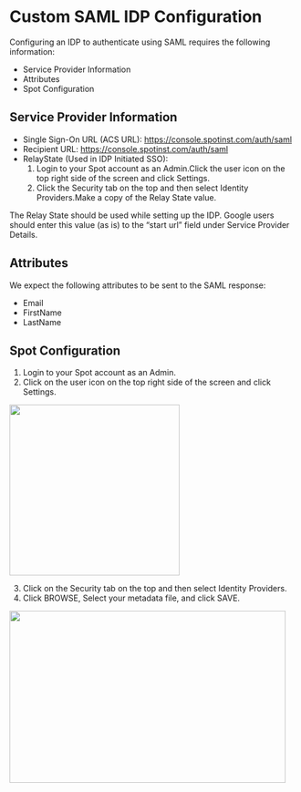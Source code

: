 # Custom SAML IDP Configuration

Configuring an IDP to authenticate using SAML requires the following information:

- Service Provider Information
- Attributes
- Spot Configuration

## Service Provider Information

- Single Sign-On URL (ACS URL): https://console.spotinst.com/auth/saml
- Recipient URL: https://console.spotinst.com/auth/saml
- RelayState (Used in IDP Initiated SSO):
  1. Login to your Spot account as an Admin.Click the user icon on the top right side of the screen and click Settings.
  2. Click the Security tab on the top and then select Identity Providers.Make a copy of the Relay State value.

The Relay State should be used while setting up the IDP. Google users should enter this value (as is) to the “start url” field under Service Provider Details.

## Attributes

We expect the following attributes to be sent to the SAML response:

- Email
- FirstName
- LastName

## Spot Configuration

1. Login to your Spot account as an Admin.
2. Click on the user icon on the top right side of the screen and click Settings.

<img src="/administration/_media/custom-saml-01.png" width="298" height="300" />

3. Click on the Security tab on the top and then select Identity Providers.
4. Click BROWSE, Select your metadata file, and click SAVE.

<img src="/administration/_media/custom-saml-02.png" width="484" height="302" />
